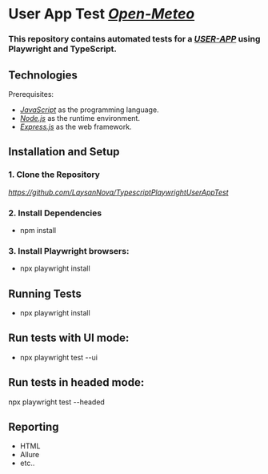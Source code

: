 # User App Test *[Open-Meteo](https://open-meteo.com/en/docs/)*

### This repository contains automated tests for a *[USER-APP](https://nodeexpressapi-n9sc.onrender.com)* using Playwright and TypeScript.

## Technologies

Prerequisites:

- *[JavaScript](https://developer.mozilla.org/en-US/docs/Web/JavaScript)* as the programming language.
- *[Node.js](https://nodejs.org/)* as the runtime environment.
- *[Express.js](https://expressjs.com/)* as the web framework.

## Installation and Setup
### 1. Clone the Repository

*https://github.com/LaysanNova/TypescriptPlaywrightUserAppTest*


### 2. Install Dependencies

- npm install

### 3. Install Playwright browsers:

- npx playwright install


## Running Tests
- npx playwright install

## Run tests with UI mode:
- npx playwright test --ui

## Run tests in headed mode:
npx playwright test --headed

## Reporting
- HTML
- Allure
- etc..


